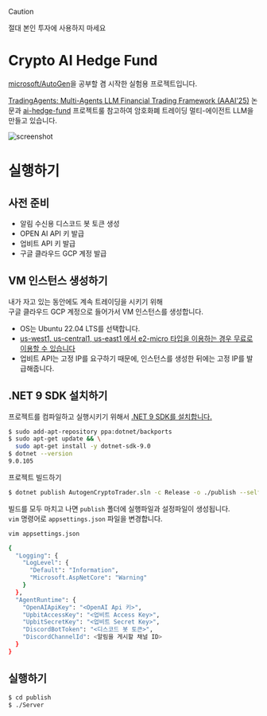 > [!CAUTION]
> 절대 본인 투자에 사용하지 마세요

# Crypto AI Hedge Fund
[microsoft/AutoGen](https://github.com/microsoft/autogen)을 공부할 겸 시작한 실험용 프로젝트입니다.

[TradingAgents: Multi-Agents LLM Financial Trading Framework (AAAI'25)](https://openreview.net/attachment?id=4QPrXwMQt1&name=pdf) 논문과 [ai-hedge-fund](https://github.com/virattt/ai-hedge-fund) 프로젝트룰 참고하여 암호화폐 트레이딩 멀티-에이전트 LLM을 만들고 있습니다.

![screenshot](https://github.com/user-attachments/assets/239a2abe-8643-4cc3-aa60-801226cc8719)

# 실행하기
## 사전 준비
- 알림 수신용 디스코드 봇 토큰 생성
- OPEN AI API 키 발급
- 업비트 API 키 발급
- 구글 클라우드 GCP 계정 발급

## VM 인스턴스 생성하기
내가 자고 있는 동안에도 계속 트레이딩을 시키기 위해<br/>
구글 클라우드 GCP 계정으로 들어가서 VM 인스턴스를 생성합니다.
- OS는 Ubuntu 22.04 LTS를 선택합니다.
- [us-west1, us-central1, us-east1 에서 e2-micro 타입을 이용하는 경우 무료로 이용할 수 있습니다](https://cloud.google.com/free/docs/free-cloud-features#compute)
- 업비트 API는 고정 IP를 요구하기 때문에, 인스턴스를 생성한 뒤에는 고정 IP를 발급해줍니다.

## .NET 9 SDK 설치하기
프로젝트를 컴파일하고 실행시키기 위해서 [.NET 9 SDK를 설치합니다.](https://learn.microsoft.com/en-us/dotnet/core/install/linux-ubuntu-install?tabs=dotnet9&pivots=os-linux-ubuntu-2404)

```sh
$ sudo add-apt-repository ppa:dotnet/backports
$ sudo apt-get update && \
  sudo apt-get install -y dotnet-sdk-9.0
$ dotnet --version
9.0.105
```

프로젝트 빌드하기
```sh
$ dotnet publish AutogenCryptoTrader.sln -c Release -o ./publish --self-contained -r linux-x64
```

빌드를 모두 마치고 나면 `publish` 폴더에 실행파일과 설정파일이 생성됩니다.<br/>
`vim` 명령어로 `appsettings.json` 파일을 변경합니다.

```sh
vim appsettings.json

{
  "Logging": {
    "LogLevel": {
      "Default": "Information",
      "Microsoft.AspNetCore": "Warning"
    }
  },
  "AgentRuntime": {
    "OpenAIApiKey": "<OpenAI Api 키>",
    "UpbitAccessKey": "<업비트 Access Key>",
    "UpbitSecretKey": "<업비트 Secret Key>",
    "DiscordBotToken": "<디스코드 봇 토큰>",
    "DiscordChannelId": <알림을 게시할 채널 ID>
  }
}
```

## 실행하기
```sh
$ cd publish
$ ./Server
```
